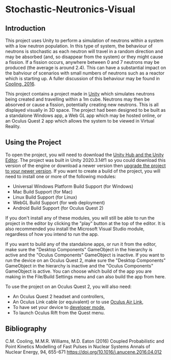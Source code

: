# Stochastic-Neutronics-Visual

## Introduction

This project uses Unity to perform a simulation of neutrons within a system with a low neutron population. In this type of system, the behaviour of neutrons is stochastic as each neutron will travel in a random direction and may be absorbed (and, so disappear from the system) or they might cause a fission. If a fission occurs, anywhere between 0 and 7 neutrons may be produced (the average is around 2.4). This can have a substantial impact on the bahviour of scenarios with small numbers of neutrons such as a reactor which is starting up. A fuller discussion of this behaviour may be found in [Cooling, 2016](#1).

This project contains a project made in [Unity](https://unity.com/) which simulates neutrons being created and travelling within a 1m cube. Neutrons may then be absorved or cause a fission, potentially creating new neutrons. This is all displayed visually in 3D space. The project had been designed to be built as a standalone Windows app, a Web GL app which may be hosted online, or an Oculus Quest 2 app which allows the system to be viewed in Virtual Reality.

## Using the Project

To open the project, you will need to download the [Unity Hub and the Unity Editor](https://unity3d.com/get-unity/download). The project was built in Unity 2020.3.14f1 so you could download this version of the engine or download a newer version then [upgrade the project to your newer version](https://docs.unity3d.com/Manual/GettingStartedOpeningProjects.html). If you want to create a build of the project, you will need to install one or more of the following modules:

* Universal Windows Platform Build Support (for Windows)
* Mac Build Support (for Mac)
* Linux Build Support (for Linux)
* WebGL Build Support (for web deployment)
* Android Build Support (for Oculus Quest 2)

If you don't install any of these modules, you will still be able to run the project in the editor by clicking the "play" button at the top of the editor. It is also recommended you install the Microsoft Visual Studio module, regardless of how you intend to run the app.

If you want to build any of the standalone apps, or run it from the editor, make sure the "Desktop Components" GameObject in the hierarchy is active and the "Oculus Components" GameObject is inactive. If you want to run the device on an Oculus Quest 2, make sure the "Desktop Components" GameObject in the hierarchy is inactive and the "Oculus Components" GameObject is active. You can choose which build of the app you are making in the File/Build Settings menu and can also build the app from here.

To use the project on an Oculus Quest 2, you will also need:

* An Oculus Quest 2 headset and controllers,
* An Oculus Link cable (or equivalent) or to use [Oculus Air Link](https://support.oculus.com/link/),
* To have set your device to [developer mode](https://developer.oculus.com/documentation/native/android/mobile-device-setup/),
* To launch Oculus Rift from the Quest menu. 






## Bibliography

<a id="1"></a> C.M. Cooling, M.M.R. Williams, M.D. Eaton (2016)
Coupled Probabilistic and Point Kinetics Modelling of Fast Pulses in Nuclear Systems
Annals of Nuclear Energy, 94, 655-671
https://doi.org/10.1016/j.anucene.2016.04.012
